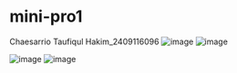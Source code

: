 # mini-pro1
Chaesarrio Taufiqul Hakim_2409116096
![image](https://github.com/user-attachments/assets/782d1d4e-328a-48c0-b653-6acda7c3af2c)
![image](https://github.com/user-attachments/assets/aee7fd86-50be-40f7-8ef8-e16bb64da5e2)


![image](https://github.com/user-attachments/assets/3e143acb-e5ce-4fd4-a004-01af49672972)
![image](https://github.com/user-attachments/assets/e81c250f-564c-49db-a65b-a110f0cd9d59)

